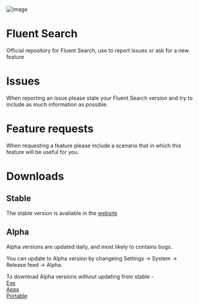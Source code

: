 ![image](https://user-images.githubusercontent.com/27368554/120908846-4ff81b80-c677-11eb-9f00-587bace6d3fc.png)

# Fluent Search
Official repository for Fluent Search, use to report issues or ask for a new feature

# Issues

When reporting an issue please state your Fluent Search version and try to include as much information as possible.

# Feature requests

When requesting a feature please include a scenario that in which this feature will be useful for you.

# Downloads

## Stable

The stable version is available in the [website](https://fluentsearch.net)

## Alpha

Alpha versions are updated daily, and most likely to contains bugs.

You can update to Alpha version by changeing Settings -> System -> Release feed -> Alpha.

To download Alpha versions without updating from stable -
<br />
[Exe](https://install.appcenter.ms/users/adirh3-gmail.com/apps/fluent-search-alpha/distribution_groups/exe)
<br />
[Appx](https://install.appcenter.ms/users/adirh3-gmail.com/apps/fluent-search-alpha/distribution_groups/appx)
<br />
[Portable](https://install.appcenter.ms/users/adirh3-gmail.com/apps/fluent-search-alpha/distribution_groups/portable)
